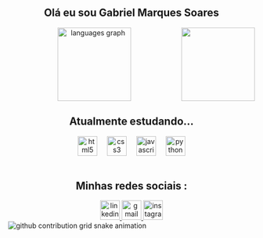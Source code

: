 ## <h2 align="center"> Olá eu sou Gabriel Marques Soares





<div align="center">

  <img   src="https://github-readme-stats.vercel.app/api/top-langs?username=GabrielMarquesSoares&locale=pt-br&hide_title=false&layout=compact&card_width=320&langs_count=5&theme=tokyonight&hide_border=false&order=2" height="150" alt="languages graph"  />



<img align="right" height="150"  src="https://cdn.discordapp.com/attachments/1266095705135517819/1267962283548741726/ezgif.com-animated-gif-maker.gif?ex=6733cd65&is=67327be5&hm=032a0f6ce1039f37d8f4633977d16466a0b36f502c1404b0ba644cfb8d55b485&"  />

</div>



  
###

## <h2 align="center"> Atualmente estudando...

<div align="center">
  <img src="https://img.shields.io/badge/HTML5-E34F26?logo=html5&logoColor=white&style=for-the-badge" height="40" alt="html5 logo"  />
  <img width="12" />
  <img src="https://img.shields.io/badge/CSS3-1572B6?logo=css3&logoColor=white&style=for-the-badge" height="40" alt="css3 logo"  />
  <img width="12" />
  <img src="https://img.shields.io/badge/JavaScript-F7DF1E?logo=javascript&logoColor=black&style=for-the-badge" height="40" alt="javascript logo"  />
  <img width="12" />
  <img src="https://img.shields.io/badge/Python-3776AB?logo=python&logoColor=white&style=for-the-badge" height="40" alt="python logo"  />
  
</div>





<div style ="display: inline_block"> <br>


  


##

### <h2 align="center"> Minhas redes sociais :
<div align="center">
  <a href="https://www.linkedin.com/in/gabriel-marques-soares-861427282/" target="_blank" real="external" >
    <img src="https://img.shields.io/static/v1?message=LinkedIn&logo=linkedin&label=&color=0077B5&logoColor=white&labelColor=&style=for-the-badge" height="40" alt="linkedin logo"  />
  </a>
  <a href="mailto:gabrielmarquessoares2002@gmail.com" target="_blank" real="external">
    <img src="https://img.shields.io/static/v1?message=Gmail&logo=gmail&label=&color=D14836&logoColor=white&labelColor=&style=for-the-badge" height="40" alt="gmail logo"  />
  </a>
  <a href="https://www.instagram.com/nero__biel/" target="_blank" rel="external">
    <img src="https://img.shields.io/static/v1?message=Instagram&logo=instagram&label=&color=E4405F&logoColor=white&labelColor=&style=for-the-badge" height="40" alt="instagram logo"  />
  </a>
  
</div>


<picture align="center">
  <source media="(prefers-color-scheme: dark)" srcset="https://raw.githubusercontent.com/GabrielMarquesSoares/GabrielMarquesSoares/output/github-contribution-grid-snake-dark.svg">
  <source media="(prefers-color-scheme: light)" srcset="https://raw.githubusercontent.com/GabrielMarquesSoares/GabrielMarquesSoares/output/github-contribution-grid-snake-dark.svg">
  <img align="center" alt="github contribution grid snake animation" src="https://raw.githubusercontent.com/GabrielMarquesSoares/GabrielMarquesSoares/output/github-contribution-grid-snake.svg">
</picture>

